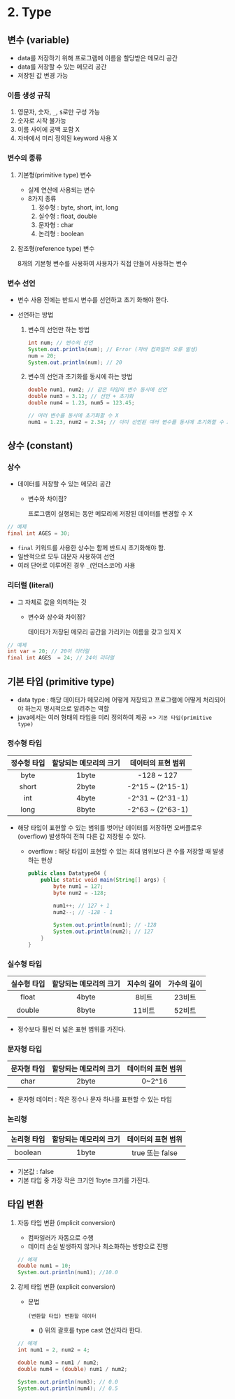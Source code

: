 # 2. Type

## 변수 (variable)

- data를 저장하기 위해 프로그램에 이름을 할당받은 메모리 공간
- data를 저장할 수 있는 메모리 공간
- 저장된 값 변경 가능

### 이름 생성 규칙

1. 영문자, 숫자, `_`, `$`로만 구성 가능
2. 숫자로 시작 불가능
3. 이름 사이에 공백 포함 X
4. 자바에서 미리 정의된 keyword 사용 X

### 변수의 종류

1. 기본형(primitive type) 변수

   - 실제 연산에 사용되는 변수
   - 8가지 종류
     1. 정수형 : byte, short, int, long
     2. 실수형 : float, double
     3. 문자형 : char
     4. 논리형 : boolean

2. 참조형(reference type) 변수

   8개의 기본형 변수를 사용하여 사용자가 직접 만들어 사용하는 변수

### 변수 선언

- 변수 사용 전에는 반드시 변수를 선언하고 초기 화해야 한다.

- 선언하는 방법

  1. 변수의 선언만 하는 방법

     ```java
     int num; // 변수의 선언
     System.out.println(num); // Error (자바 컴파일러 오류 발생)
     num = 20;
     System.out.println(num); // 20
     ```

  2. 변수의 선언과 초기화를 동시에 하는 방법

     ```java
     double num1, num2; // 같은 타입의 변수 동시에 선언
     double num3 = 3.12; // 선언 + 초기화
     double num4 = 1.23, num5 = 123.45;
     
     // 여러 변수를 동시에 초기화할 수 X
     num1 = 1.23, num2 = 2.34; // 이미 선언된 여러 변수를 동시에 초기화할 수 X
     ```

     

## 상수 (constant)

### 상수

- 데이터를 저장할 수 있는 메모리 공간

  - 변수와 차이점?

    프로그램이 실행되는 동안 메모리에 저장된 데이터를 변경할 수 X

```java
// 예제
final int AGES = 30;
```

- `final` 키워드를 사용한 상수는 함께 반드시 초기화해야 함.
- 일반적으로 모두 대문자 사용하여 선언
- 여러 단어로 이루어진 경우 `_`(언더스코어) 사용

### 리터럴 (literal)

- 그 자체로 값을 의미하는 것

  - 변수와 상수와 차이점?

    데이터가 저장된 메모리 공간을 가리키는 이름을 갖고 있지 X

```java
// 예제
int var = 20; // 20이 리터럴
final int AGES  = 24; // 24이 리터럴
```



## 기본 타입 (primitive type)

- data type : 해당 데이터가 메모리에 어떻게 저장되고 프로그램에 어떻게 처리되어야 하는지 명시적으로 알려주는 역할
- java에서는 여러 형태의 타입을 미리 정의하여 제공 => `기본 타입(primitive type)`

### 정수형 타입

| 정수형 타입 | 할당되는 메모리의 크기 | 데이터의 표현 범위 |
| :---------: | :--------------------: | :----------------: |
|    byte     |         1byte          |     -128 ~ 127     |
|    short    |         2byte          |  -2^15 ~ (2^15-1)  |
|     int     |         4byte          |  -2^31 ~ (2^31-1)  |
|    long     |         8byte          |  -2^63 ~ (2^63-1)  |

- 해당 타입이 표현할 수 있는 범위를 벗어난 데이터를 저장하면 오버플로우(overflow) 발생하여 전혀 다른 값 저장될 수 있다.

  - overflow : 해당 타입이 표현할 수 있는 최대 범위보다 큰 수를 저장할 때 발생하는 현상

    ```java
    public class Datatype04 {
        public static void main(String[] args) {
            byte num1 = 127;
            byte num2 = -128;
    
            num1++; // 127 + 1
            num2--; // -128 - 1
            
            System.out.println(num1); // -128
            System.out.println(num2); // 127
        }
    }
    ```

### 실수형 타입

| 실수형 타입 | 할당되는 메모리의 크기 | 지수의 길이 | 가수의 길이 |
| :---------: | :--------------------: | :---------: | :---------: |
|    float    |         4byte          |    8비트    |   23비트    |
|   double    |         8byte          |   11비트    |   52비트    |

- 정수보다 훨씬 더 넓은 표현 범위를 가진다.

### 문자형 타입

| 문자형 타입 | 할당되는 메모리의 크기 | 데이터의 표현 범위 |
| :---------: | :--------------------: | :----------------: |
|    char     |         2byte          |       0~2^16       |

- 문자형 데이터 : 작은 정수나 문자 하나를 표현할 수 있는 타입

### 논리형

| 논리형 타입 | 할당되는 메모리의 크기 | 데이터의 표현 범위 |
| :---------: | :--------------------: | :----------------: |
|   boolean   |         1byte          |  true 또는 false   |

- 기본값 : false
- 기본 타입 중 가장 작은 크기인 1byte 크기를 가진다.



## 타입 변환

1. 자동 타입 변환 (implicit conversion)

   - 컴파일러가 자동으로 수행
   - 데이터 손실 발생하지 않거나 최소화하는 방향으로 진행

   ```java
   // 예제
   double num1 = 10;
   System.out.println(num1); //10.0
   ```

2. 강제 타입 변환 (explicit conversion)

   - 문법

     `(변환할 타입) 변환할 데이터`
     - () 위의 괄호를 type cast 연산자라 한다.

   ```java
   // 예제
   int num1 = 2, num2 = 4;
   
   double num3 = num1 / num2;
   double num4 = (double) num1 / num2;
   
   System.out.println(num3); // 0.0
   System.out.println(num4); // 0.5
   ```

   